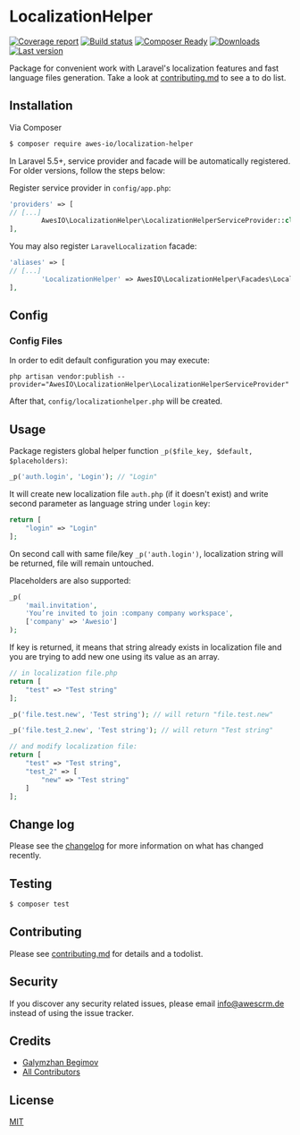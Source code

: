 # LocalizationHelper

[![Coverage report](https://repo.pkgkit.com/4GBWO/awes-io/localization-helper/badges/master/coverage.svg)](https://www.awes.io/)
[![Build status](https://repo.pkgkit.com/4GBWO/awes-io/localization-helper/badges/master/build.svg)](https://www.awes.io/)
[![Composer Ready](https://www.pkgkit.com/4GBWO/awes-io/localization-helper/status.svg)](https://www.awes.io/)
[![Downloads](https://www.pkgkit.com/4GBWO/awes-io/localization-helper/downloads.svg)](https://www.awes.io/)
[![Last version](https://www.pkgkit.com/4GBWO/awes-io/localization-helper/version.svg)](https://www.awes.io/)

Package for convenient work with Laravel's localization features and fast language files generation. Take a look at [contributing.md](contributing.md) to see a to do list.

## Installation

Via Composer

``` bash
$ composer require awes-io/localization-helper
```

In Laravel 5.5+, service provider and facade will be automatically registered. For older versions, follow the steps below:

Register service provider in `config/app.php`:

```php
'providers' => [
// [...]
        AwesIO\LocalizationHelper\LocalizationHelperServiceProvider::class,
],
```

You may also register `LaravelLocalization` facade:

```php
'aliases' => [
// [...]
        'LocalizationHelper' => AwesIO\LocalizationHelper\Facades\LocalizationHelper::class,
],
```

## Config

### Config Files

In order to edit default configuration you may execute:

```
php artisan vendor:publish --provider="AwesIO\LocalizationHelper\LocalizationHelperServiceProvider"
```

After that, `config/localizationhelper.php` will be created.

## Usage

Package registers global helper function `_p($file_key, $default, $placeholders)`:

```php
_p('auth.login', 'Login'); // "Login"
```

It will create new localization file `auth.php` (if it doesn't exist) and write second parameter as language string under `login` key:

```php
return [
    "login" => "Login"
];
```

On second call with same file/key `_p('auth.login')`, localization string will be returned, file will remain untouched.

Placeholders are also supported:

```php
_p(
    'mail.invitation', 
    'You’re invited to join :company company workspace', 
    ['company' => 'Awesio']
);
```

If key is returned, it means that string already exists in localization file and you are trying to add new one using its value as an array.

```php
// in localization file.php
return [
    "test" => "Test string"
];

_p('file.test.new', 'Test string'); // will return "file.test.new"

_p('file.test_2.new', 'Test string'); // will return "Test string"

// and modify localization file:
return [
    "test" => "Test string",
    "test_2" => [
        "new" => "Test string"
    ]
];
```

## Change log

Please see the [changelog](changelog.md) for more information on what has changed recently.

## Testing

``` bash
$ composer test
```

## Contributing

Please see [contributing.md](contributing.md) for details and a todolist.

## Security

If you discover any security related issues, please email info@awescrm.de instead of using the issue tracker.

## Credits

- [Galymzhan Begimov](https://github.com/begimov)
- [All Contributors](contributing.md)

## License

[MIT](http://opensource.org/licenses/MIT)

